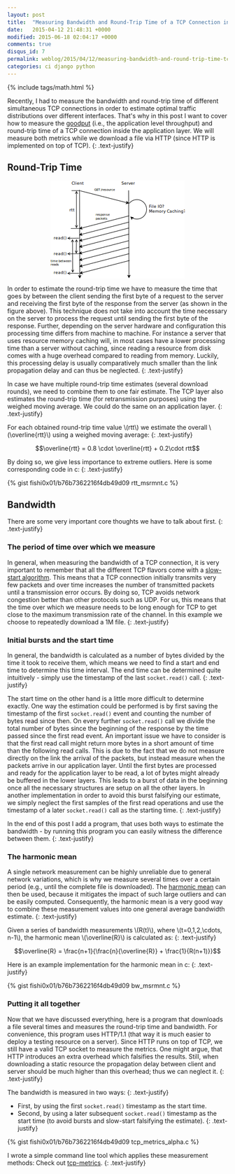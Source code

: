```yaml
---
layout: post
title:  "Measuring Bandwidth and Round-Trip Time of a TCP Connection inside the Application Layer"
date:   2015-04-12 21:48:31 +0000
modified: 2015-06-18 02:04:17 +0000 
comments: true
disqus_id: 7
permalink: weblog/2015/04/12/measuring-bandwidth-and-round-trip-time-tcp-connection-inside-application-layer/
categories: ci django python
---
```


{% include tags/math.html %}

Recently, I had to measure the bandwidth and round-trip time of different simultaneous TCP connections in order to estimate optimal traffic distributions over different interfaces. 
That's why in this post I want to cover how to measure the [goodput][wiki-goodput] (i.e., the application level throughput) and round-trip time of a TCP connection inside the application layer. 
We will measure both metrics while we download a file via HTTP (since HTTP is implemented on top of TCP).<!--more-->
{: .text-justify}

## Round-Trip Time ##

<img src="/content-images/metrics-fig.png" alt="Request Response Behavior" style="display: block; margin-left: auto; margin-right: auto;">

In order to estimate the round-trip time we have to measure the time that goes by between the client sending the first byte of a request to the server and receiving the first byte of the response from the server (as shown in the figure above). 
This technique does not take into account the time necessary on the server to process the request until sending the first byte of the response. 
Further, depending on the server hardware and configuration this processing time differs from machine to machine. 
For instance a server that uses resource memory caching will, in most cases have a lower processing time than a server without caching, since reading a resource from disk comes with a huge overhead compared to reading from memory. 
Luckily, this processing delay is usually comparatively much smaller than the link propagation delay and can thus be neglected. 
{: .text-justify}

In case we have multiple round-trip time estimates (several download rounds), we need to combine them to one fair estimate. 
The TCP layer also estimates the round-trip time (for retransmission purposes) using the weighed moving average. 
We could do the same on an application layer. 
{: .text-justify}
 
For each obtained round-trip time value \\(rtt\\)  we estimate the overall \\(\overline{rtt}\\) using a weighed moving average:
{: .text-justify}

$$\overline{rtt} = 0.8 \cdot \overline{rtt} + 0.2\cdot rtt$$

By doing so, we give less importance to extreme outliers. 
Here is some corresponding code in c:
{: .text-justify}

{% gist fishi0x01/b76b7362216f4db49d09 rtt_msrmnt.c %}

## Bandwidth ##

There are some very important core thoughts we have to talk about first.
{: .text-justify}

### The period of time over which we measure ###

In general, when measuring the bandwidth of a TCP connection, it is very important to remember that all the different TCP flavors come with a [slow-start algorithm][wiki-slowstart]. 
This means that a TCP connection initially transmits very few packets and over time increases the number of transmitted packets until a transmission error occurs. 
By doing so, TCP avoids network congestion better than other protocols such as UDP. 
For us, this means that the time over which we measure needs to be long enough for TCP to get close to the maximum transmission rate of the channel. 
In this example we choose to repeatedly download a 1M file. 
{: .text-justify}

### Initial bursts and the start time ###

In general, the bandwidth is calculated as a number of bytes divided by the time it took to receive them, which means we need to find a start and end time to determine this time interval. 
The end time can be determined quite intuitively - simply use the timestamp of the last `socket.read()` call. 
{: .text-justify}

The start time on the other hand is a little more difficult to determine exactly. 
One way the estimation could be performed is by first saving the timestamp of the first `socket.read()` event and counting the number of bytes read since then. 
On every further `socket.read()` call we divide the total number of bytes since the beginning of the response by the time passed since the first read event. 
An important issue we have to consider is that the first read call might return more bytes in a short amount of time than the following read calls. 
This is due to the fact that we do not measure directly on the link the arrival of the packets, but instead measure when the packets arrive in our application layer. 
Until the first bytes are processed and ready for the application layer to be read, a lot of bytes might already be buffered in the lower layers. 
This leads to a burst of data in the beginning once all the necessary structures are setup on all the other layers. 
In another implementation in order to avoid this burst falsifying our estimate, we simply neglect the first samples of the first read operations and use the timestamp of a later `socket.read()` call as the starting time.
{: .text-justify}

In the end of this post I add a program, that uses both ways to estimate the bandwidth - by running this program you can easily witness the difference between them.
{: .text-justify}

### The harmonic mean ###

A single network measurement can be highly unreliable due to general network variations, which is why we measure several times over a certain period (e.g., until the complete file is downloaded). 
The [harmonic mean][wiki-harmonic-mean] can then be used, because it mitigates the impact of such large outliers and can be easily computed. 
Consequently, the harmonic mean is a very good way to combine these measurement values into one general average bandwidth estimate. 
{: .text-justify}

Given a series of bandwidth measurements \\(R(t)\\), where \\(t=0,1,2,\cdots, n-1\\), the harmonic mean \\(\overline{R}\\) is calculated as:
{: .text-justify}

$$\overline{R} = \frac{n+1}{\frac{n}{\overline{R}} + \frac{1}{R(n+1)}}$$

Here is an example implementation for the harmonic mean in c:
{: .text-justify}

{% gist fishi0x01/b76b7362216f4db49d09 bw_msrmnt.c %}

### Putting it all together ###

Now that we have discussed everything, here is a program that downloads a file several times and measures the round-trip time and bandwidth. 
For convenience, this program uses HTTP/1.1 (that way it is much easier to deploy a testing resource on a server). 
Since HTTP runs on top of TCP, we still have a valid TCP socket to measure the metrics. 
One might argue, that HTTP introduces an extra overhead which falsifies the results. 
Still, when downloading a static resource the propagation delay between client and server should be much higher than this overhead; thus we can neglect it. 
{: .text-justify}

The bandwidth is measured in two ways: 
{: .text-justify}

* First, by using the first `socket.read()` timestamp as the start time. 
* Second, by using a later subsequent `socket.read()` timestamp as the start time (to avoid bursts and slow-start falsifying the estimate). 
{: .text-justify}

{% gist fishi0x01/b76b7362216f4db49d09 tcp_metrics_alpha.c %}

I wrote a simple command line tool which applies these measurement methods: Check out [tcp-metrics][tcp-metrics].
{: .text-justify}


[wiki-goodput]: http://en.wikipedia.org/wiki/Goodput
[wiki-slowstart]: http://en.wikipedia.org/wiki/Slow-start
[wiki-harmonic-mean]: http://en.wikipedia.org/wiki/Harmonic_mean
[tcp-metrics]: https://github.com/fishi0x01/tcp-metrics
